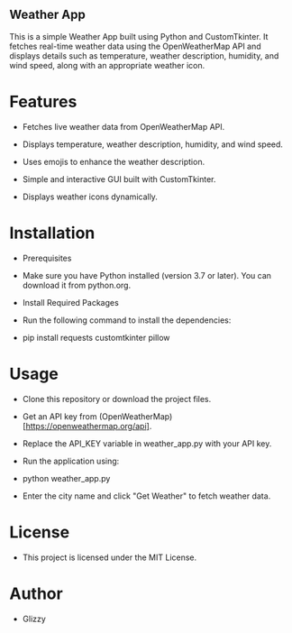 ## Weather App

This is a simple Weather App built using Python and CustomTkinter. It fetches real-time weather data using the OpenWeatherMap API and displays details such as temperature, weather description, humidity, and wind speed, along with an appropriate weather icon.

# Features

- Fetches live weather data from OpenWeatherMap API.

- Displays temperature, weather description, humidity, and wind speed.

- Uses emojis to enhance the weather description.

- Simple and interactive GUI built with CustomTkinter.

- Displays weather icons dynamically.

# Installation

- Prerequisites

- Make sure you have Python installed (version 3.7 or later). You can download it from python.org.

- Install Required Packages

- Run the following command to install the dependencies:

- pip install requests customtkinter pillow

# Usage

- Clone this repository or download the project files.

- Get an API key from (OpenWeatherMap)[https://openweathermap.org/api].

- Replace the API_KEY variable in weather_app.py with your API key.

- Run the application using:

- python weather_app.py

- Enter the city name and click "Get Weather" to fetch weather data.

# License

- This project is licensed under the MIT License.

# Author

- Glizzy

